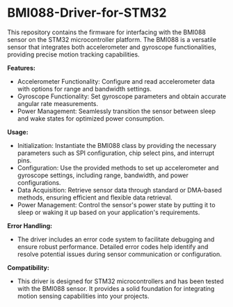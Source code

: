 # BMI088-Driver-for-STM32

This repository contains the firmware for interfacing with the BMI088 sensor on the STM32 microcontroller platform. The BMI088 is a versatile sensor that integrates both accelerometer and gyroscope functionalities, providing precise motion tracking capabilities.

**Features:**
* Accelerometer Functionality: Configure and read accelerometer data with options for range and bandwidth settings.
* Gyroscope Functionality: Set gyroscope parameters and obtain accurate angular rate measurements.
* Power Management: Seamlessly transition the sensor between sleep and wake states for optimized power consumption.

**Usage:**
* Initialization: Instantiate the BMI088 class by providing the necessary parameters such as SPI configuration, chip select pins, and interrupt pins.
* Configuration: Use the provided methods to set up accelerometer and gyroscope settings, including range, bandwidth, and power configurations.
* Data Acquisition: Retrieve sensor data through standard or DMA-based methods, ensuring efficient and flexible data retrieval.
* Power Management: Control the sensor's power state by putting it to sleep or waking it up based on your application's requirements.

**Error Handling:**
* The driver includes an error code system to facilitate debugging and ensure robust performance. Detailed error codes help identify and resolve potential issues during sensor communication or configuration.

**Compatibility:**
* This driver is designed for STM32 microcontrollers and has been tested with the BMI088 sensor. It provides a solid foundation for integrating motion sensing capabilities into your projects.
